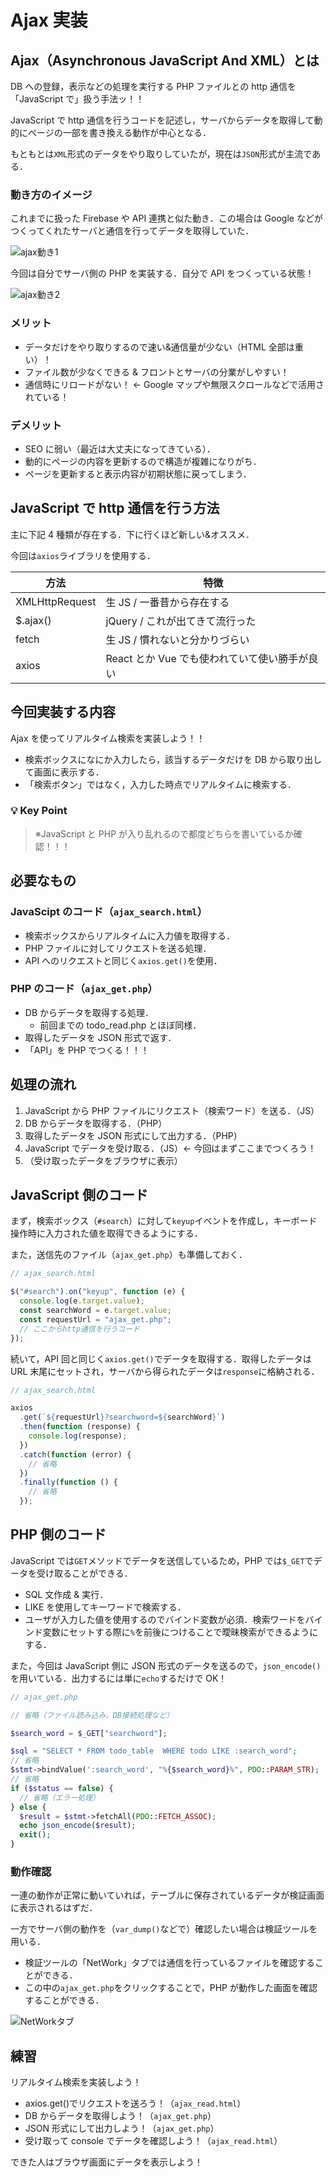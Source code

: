 # Ajax 実装

## Ajax（Asynchronous JavaScript And XML）とは

DB への登録，表示などの処理を実行する PHP ファイルとの http 通信を「JavaScript で」扱う手法ッ！！

JavaScript で http 通信を行うコードを記述し，サーバからデータを取得して動的にページの一部を書き換える動作が中心となる．

もともとは`XML`形式のデータをやり取りしていたが，現在は`JSON`形式が主流である．

### 動き方のイメージ

これまでに扱った Firebase や API 連携と似た動き．この場合は Google などがつくってくれたサーバと通信を行ってデータを取得していた．

![ajax動き1](./img/php_upload_ajax_01.svg)

今回は自分でサーバ側の PHP を実装する．自分で API をつくっている状態！

![ajax動き2](./img/php_upload_ajax_02.svg)

### メリット

- データだけをやり取りするので速い&通信量が少ない（HTML 全部は重い）！
- ファイル数が少なくできる & フロントとサーバの分業がしやすい！
- 通信時にリロードがない！ <- Google マップや無限スクロールなどで活用されている！

### デメリット

- SEO に弱い（最近は大丈夫になってきている）．
- 動的にページの内容を更新するので構造が複雑になりがち．
- ページを更新すると表示内容が初期状態に戻ってしまう．

## JavaScript で http 通信を行う方法

主に下記 4 種類が存在する．下に行くほど新しい&オススメ．

今回は`axios`ライブラリを使用する．

| 方法           | 特徴                                          |
| -------------- | --------------------------------------------- |
| XMLHttpRequest | 生 JS / 一番昔から存在する                    |
| $.ajax()       | jQuery / これが出てきて流行った               |
| fetch          | 生 JS / 慣れないと分かりづらい                |
| axios          | React とか Vue でも使われていて使い勝手が良い |

## 今回実装する内容

Ajax を使ってリアルタイム検索を実装しよう！！

- 検索ボックスになにか入力したら，該当するデータだけを DB から取り出して画面に表示する．
- 「検索ボタン」ではなく，入力した時点でリアルタイムに検索する．

### 💡 Key Point

> ※JavaScript と PHP が入り乱れるので都度どちらを書いているか確認！！！

## 必要なもの

### JavaScipt のコード（`ajax_search.html`）

- 検索ボックスからリアルタイムに入力値を取得する．
- PHP ファイルに対してリクエストを送る処理．
- API へのリクエストと同じく`axios.get()`を使用．

### PHP のコード（`ajax_get.php`）

- DB からデータを取得する処理．
  - 前回までの todo_read.php とほぼ同様．
- 取得したデータを JSON 形式で返す．
- 「API」を PHP でつくる！！！

## 処理の流れ

1. JavaScript から PHP ファイルにリクエスト（検索ワード）を送る．（JS）
2. DB からデータを取得する．（PHP）
3. 取得したデータを JSON 形式にして出力する．（PHP）
4. JavaScript でデータを受け取る．（JS）<- 今回はまずここまでつくろう！
5. （受け取ったデータをブラウザに表示）

## JavaScript 側のコード

まず，検索ボックス（`#search`）に対して`keyup`イベントを作成し，キーボード操作時に入力された値を取得できるようにする．

また，送信先のファイル（`ajax_get.php`）も準備しておく．

```js
// ajax_search.html

$("#search").on("keyup", function (e) {
  console.log(e.target.value);
  const searchWord = e.target.value;
  const requestUrl = "ajax_get.php";
  // ここからhttp通信を行うコード
});
```

続いて，API 回と同じく`axios.get()`でデータを取得する．取得したデータは URL 末尾にセットされ，サーバから得られたデータは`response`に格納される．

```js
// ajax_search.html

axios
  .get(`${requestUrl}?searchword=${searchWord}`)
  .then(function (response) {
    console.log(response);
  })
  .catch(function (error) {
    // 省略
  })
  .finally(function () {
    // 省略
  });
```

## PHP 側のコード

JavaScript では`GET`メソッドでデータを送信しているため，PHP では`$_GET`でデータを受け取ることができる．

- SQL 文作成 & 実行．
- LIKE を使用してキーワードで検索する．
- ユーザが入力した値を使用するのでバインド変数が必須．検索ワードをバインド変数にセットする際に`%`を前後につけることで曖昧検索ができるようにする．

また，今回は JavaScript 側に JSON 形式のデータを送るので，`json_encode()`を用いている．出力するには単に`echo`するだけで OK！

```php
// ajax_get.php

// 省略（ファイル読み込み，DB接続処理など）

$search_word = $_GET["searchword"];

$sql = "SELECT * FROM todo_table  WHERE todo LIKE :search_word";
// 省略
$stmt->bindValue(':search_word', "%{$search_word}%", PDO::PARAM_STR);
// 省略
if ($status == false) {
  // 省略（エラー処理）
} else {
  $result = $stmt->fetchAll(PDO::FETCH_ASSOC);
  echo json_encode($result);
  exit();
}

```

### 動作確認

一連の動作が正常に動いていれば，テーブルに保存されているデータが検証画面に表示されるはずだ．

一方でサーバ側の動作を（`var_dump()`などで）確認したい場合は検証ツールを用いる．

- 検証ツールの「NetWork」タブでは通信を行っているファイルを確認することができる．
- この中の`ajax_get.php`をクリックすることで，PHP が動作した画面を確認することができる．

![NetWorkタブ](./img/php_upload_ajax_03.svg)

## 練習

リアルタイム検索を実装しよう！

- axios.get()でリクエストを送ろう！（`ajax_read.html`）
- DB からデータを取得しよう！（`ajax_get.php`）
- JSON 形式にして出力しよう！（`ajax_get.php`）
- 受け取って console でデータを確認しよう！（`ajax_read.html`）

できた人はブラウザ画面にデータを表示しよう！
